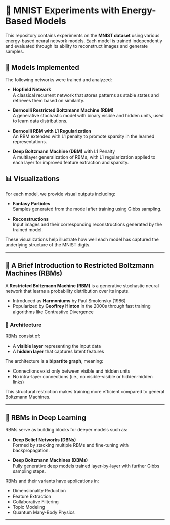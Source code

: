 # 🧠 MNIST Experiments with Energy-Based Models

This repository contains experiments on the **MNIST dataset** using various energy-based neural network models. Each model is trained independently and evaluated through its ability to reconstruct images and generate samples.

## 📌 Models Implemented

The following networks were trained and analyzed:

- **Hopfield Network**  
  A classical recurrent network that stores patterns as stable states and retrieves them based on similarity.

- **Bernoulli Restricted Boltzmann Machine (RBM)**  
  A generative stochastic model with binary visible and hidden units, used to learn data distributions.

- **Bernoulli RBM with L1 Regularization**  
  An RBM extended with L1 penalty to promote sparsity in the learned representations.

- **Deep Boltzmann Machine (DBM)** with L1 Penalty  
  A multilayer generalization of RBMs, with L1 regularization applied to each layer for improved feature extraction and sparsity.

## 📊 Visualizations

For each model, we provide visual outputs including:

- **Fantasy Particles**  
  Samples generated from the model after training using Gibbs sampling.

- **Reconstructions**  
  Input images and their corresponding reconstructions generated by the trained model.

These visualizations help illustrate how well each model has captured the underlying structure of the MNIST digits.

---

## 📖 A Brief Introduction to Restricted Boltzmann Machines (RBMs)

A **Restricted Boltzmann Machine (RBM)** is a generative stochastic neural network that learns a probability distribution over its inputs.

- Introduced as **Harmoniums** by Paul Smolensky (1986)
- Popularized by **Geoffrey Hinton** in the 2000s through fast training algorithms like Contrastive Divergence

### 🔗 Architecture

RBMs consist of:
- A **visible layer** representing the input data
- A **hidden layer** that captures latent features

The architecture is a **bipartite graph**, meaning:
- Connections exist only between visible and hidden units
- No intra-layer connections (i.e., no visible-visible or hidden-hidden links)

This structural restriction makes training more efficient compared to general Boltzmann Machines.

---

## 🚀 RBMs in Deep Learning

RBMs serve as building blocks for deeper models such as:

- **Deep Belief Networks (DBNs)**  
  Formed by stacking multiple RBMs and fine-tuning with backpropagation.

- **Deep Boltzmann Machines (DBMs)**  
  Fully generative deep models trained layer-by-layer with further Gibbs sampling steps.

RBMs and their variants have applications in:
- Dimensionality Reduction
- Feature Extraction
- Collaborative Filtering
- Topic Modeling
- Quantum Many-Body Physics

---

